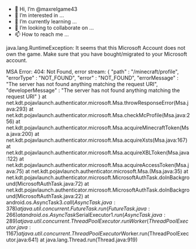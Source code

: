 - 👋 Hi, I’m @maxrelgame43
- 👀 I’m interested in ...
- 🌱 I’m currently learning ...
- 💞️ I’m looking to collaborate on ...
- 📫 How to reach me ...

<!---
maxrelgame43/maxrelgame43 is a ✨ special ✨ repository because its `README.md` (this file) appears on your GitHub profile.
You can click the Preview link to take a look at your changes.
--->
java.lang.RuntimeException: It seems that this Microsoft Account does not own the game. Make sure that you have bought/migrated to your Microsoft account.

MSA Error: 404: Not Found, error stream:
{
  "path" : "/minecraft/profile",
  "errorType" : "NOT_FOUND",
  "error" : "NOT_FOUND",
  "errorMessage" : "The server has not found anything matching the request URI",
  "developerMessage" : "The server has not found anything matching the request URI"
}
	at net.kdt.pojavlaunch.authenticator.microsoft.Msa.throwResponseError(Msa.java:293)
	at net.kdt.pojavlaunch.authenticator.microsoft.Msa.checkMcProfile(Msa.java:256)
	at net.kdt.pojavlaunch.authenticator.microsoft.Msa.acquireMinecraftToken(Msa.java:200)
	at net.kdt.pojavlaunch.authenticator.microsoft.Msa.acquireXsts(Msa.java:167)
	at net.kdt.pojavlaunch.authenticator.microsoft.Msa.acquireXBLToken(Msa.java:122)
	at net.kdt.pojavlaunch.authenticator.microsoft.Msa.acquireAccessToken(Msa.java:75)
	at net.kdt.pojavlaunch.authenticator.microsoft.Msa.<init>(Msa.java:35)
	at net.kdt.pojavlaunch.authenticator.microsoft.MicrosoftAuthTask.doInBackground(MicrosoftAuthTask.java:72)
	at net.kdt.pojavlaunch.authenticator.microsoft.MicrosoftAuthTask.doInBackground(MicrosoftAuthTask.java:22)
	at android.os.AsyncTask$3.call(AsyncTask.java:378)
	at java.util.concurrent.FutureTask.run(FutureTask.java:266)
	at android.os.AsyncTask$SerialExecutor$1.run(AsyncTask.java:289)
	at java.util.concurrent.ThreadPoolExecutor.runWorker(ThreadPoolExecutor.java:1167)
	at java.util.concurrent.ThreadPoolExecutor$Worker.run(ThreadPoolExecutor.java:641)
	at java.lang.Thread.run(Thread.java:919)
